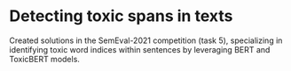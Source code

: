 # Detecting toxic spans in texts
Created solutions in the SemEval-2021 competition (task 5), specializing in identifying toxic word indices within sentences by leveraging BERT and ToxicBERT models.
